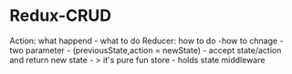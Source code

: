 # Redux-CRUD

Action: what happend - what to do
Reducer: how to do -how to chnage -  two parameter - (previousState,action = newState) -
         accept state/action and return new state - > it's pure fun
store - holds state
middleware
